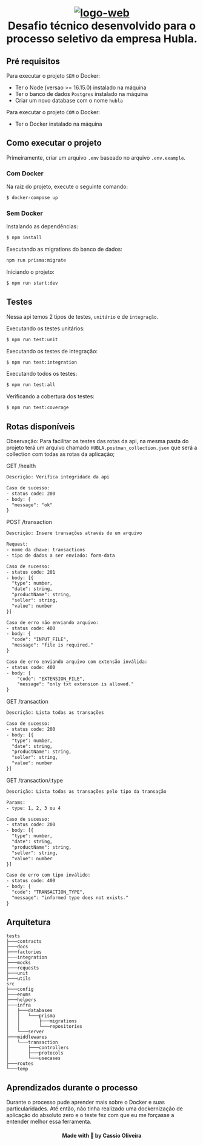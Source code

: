 <h1 align="center">
    <a href="https://imgbb.com/"><img src="https://media-exp1.licdn.com/dms/image/C4D0BAQH-JFz_c5nxLA/company-logo_200_200/0/1662658756755?e=1673481600&v=beta&t=aWOsLYKZ7gXAtt4HvnPreSi8ZOV30dnhRh9mQse5UhA" alt="logo-web" border="0"></a>
    <br>
    Desafio técnico desenvolvido para o processo seletivo da empresa Hubla.
</h1>

## Pré requisitos

Para executar o projeto `SEM` o Docker:

- Ter o Node (versao >= 16.15.0) instalado na máquina
- Ter o banco de dados `Postgres` instalado na máquina
- Criar um novo database com o nome `hubla`

Para executar o projeto `COM` o Docker:

- Ter o Docker instalado na máquina

## Como executar o projeto

Primeiramente, criar um arquivo `.env` baseado no arquivo `.env.example`.

### Com Docker

Na raiz do projeto, execute o seguinte comando:

```bash
$ docker-compose up
```

### Sem Docker

Instalando as dependências:

```bash
$ npm install
```

Executando as migrations do banco de dados:

```bash
npm run prisma:migrate
```

Iniciando o projeto:

```bash
$ npm run start:dev
```

## Testes

Nessa api temos 2 tipos de testes, `unitário` e de `integração`.

Executando os testes unitários:

```bash
$ npm run test:unit
```

Executando os testes de integração:

```bash
$ npm run test:integration
```

Executando todos os testes:

```bash
$ npm run test:all
```

Verificando a cobertura dos testes:

```bash
$ npm run test:coverage
```

## Rotas disponíveis

Observação: Para facilitar os testes das rotas da api, na mesma pasta do projeto terá um arquivo chamado `HUBLA.postman_collection.json` que será a collection com todas as rotas da aplicação;

GET /health

```txt
Descrição: Verifica integridade da api

Caso de sucesso:
- status code: 200
- body: {
  "message": "ok"
}

```

POST /transaction

```txt
Descrição: Insere transações através de um arquivo

Request:
- nome da chave: transactions
- tipo de dados a ser enviado: form-data

Caso de sucesso:
- status code: 201
- body: [{
  "type": number,
  "date": string,
  "productName": string,
  "seller": string,
  "value": number
}]

Caso de erro não enviando arquivo:
- status code: 400
- body: {
  "code": "INPUT_FILE",
  "message": "file is required."
}

Caso de erro enviando arquivo com extensão inválida:
- status code: 400
- body: {
    "code": "EXTENSION_FILE",
    "message": "only txt extension is allowed."
}

```

GET /transaction

```txt
Descrição: Lista todas as transações

Caso de sucesso:
- status code: 200
- body: [{
  "type": number,
  "date": string,
  "productName": string,
  "seller": string,
  "value": number
}]

```

GET /transaction/:type

```txt
Descrição: Lista todas as transações pelo tipo da transação

Params:
- type: 1, 2, 3 ou 4

Caso de sucesso:
- status code: 200
- body: [{
  "type": number,
  "date": string,
  "productName": string,
  "seller": string,
  "value": number
}]

Caso de erro com tipo inválido:
- status code: 400
- body: {
  "code": "TRANSACTION_TYPE",
  "message": "informed type does not exists."
}

```

## Arquitetura

```
tests
├───contracts
├───docs
├───factories
├───integration
├───mocks
├───requests
├───unit
├───utils
src
├───config
├───enums
├───helpers
├───infra
│   ├───databases
│   │   └───prisma
│   │       ├───migrations
│   │       └───repositories
│   └───server
├───middlewares
│   └───transaction
│       ├───controllers
│       ├───protocols
│       └───usecases
├───routes
└───temp
```

## Aprendizados durante o processo

Durante o processo pude aprender mais sobre o Docker e suas particularidades. Até então, não tinha realizado uma dockernização de aplicação do absoluto zero e o teste fez com que eu me forçasse a entender melhor essa ferramenta.

<h4 align="center">Made with 💚 by Cassio Oliveira</h4>
